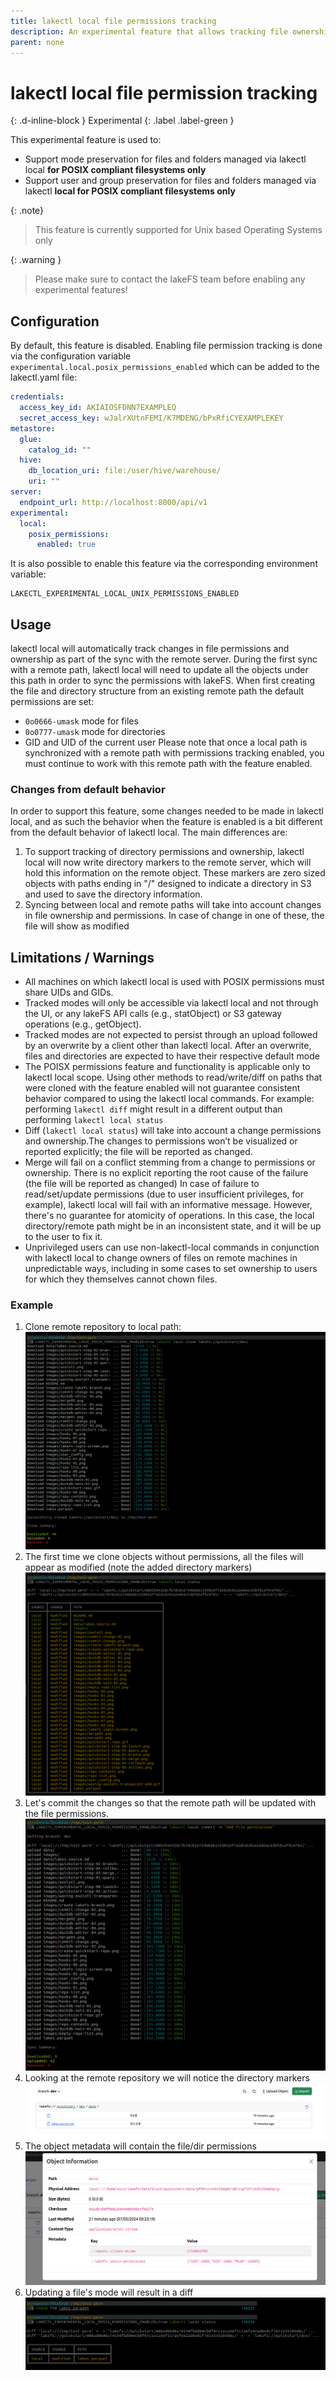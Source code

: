 ```yaml
---
title: lakectl local file permissions tracking
description: An experimental feature that allows tracking file ownership and permissions when using lakectl local
parent: none
---
```


# lakectl local file permission tracking
{: .d-inline-block }
Experimental
{: .label .label-green }

This experimental feature is used to:
* Support mode preservation for files and folders managed via lakectl local **for POSIX compliant filesystems only**
* Support user and group preservation for files and folders managed via lakectl **local for POSIX compliant filesystems only**


{: .note}
> This feature is currently supported for Unix based Operating Systems only

{: .warning }
> Please make sure to contact the lakeFS team before enabling any experimental features!

## Configuration 

By default, this feature is disabled. Enabling file permission tracking is done via the configuration variable 
`experimental.local.posix_permissions_enabled` which can be added to the lakectl.yaml file:

   ```yaml
   credentials:
     access_key_id: AKIAIOSFDNN7EXAMPLEQ
     secret_access_key: wJalrXUtnFEMI/K7MDENG/bPxRfiCYEXAMPLEKEY
   metastore:
     glue:
       catalog_id: ""
     hive:
       db_location_uri: file:/user/hive/warehouse/
       uri: ""
   server:
     endpoint_url: http://localhost:8000/api/v1
   experimental:
     local:
       posix_permissions:
         enabled: true
   ```

It is also possible to enable this feature via the corresponding environment variable:

```
LAKECTL_EXPERIMENTAL_LOCAL_UNIX_PERMISSIONS_ENABLED
```

## Usage

lakectl local will automatically track changes in file permissions and ownership as part of the sync with the remote server.
During the first sync with a remote path, lakectl local will need to update all the objects under this path in order to sync
the permissions with lakeFS.
When first creating the file and directory structure from an existing remote path the default permissions are set:
- `0o0666-umask` mode for files
- `0o0777-umask` mode for directories
- GID and UID of the current user
Please note that once a local path is synchronized with a remote path with permissions tracking enabled, you must continue to work with this remote path
with the feature enabled.

### Changes from default behavior

In order to support this feature, some changes needed to be made in lakectl local, and as such the behavior when the feature is enabled is a bit different from the default behavior of lakectl local.
The main differences are:
1. To support tracking of directory permissions and ownership, lakectl local will now write directory markers to the remote server, which will hold this information on the remote object.
These markers are zero sized objects with paths ending in "/" designed to indicate a directory in S3 and used to save the directory information.
2. Syncing between local and remote paths will take into account changes in file ownership and permissions. In case of change in one of these, the file will show as modified

## Limitations / Warnings

- All machines on which lakectl local is used with POSIX permissions must share UIDs and GIDs.
- Tracked modes will only be accessible via lakectl local and not through the UI, or any lakeFS API calls (e.g., statObject) or S3 gateway operations (e.g., getObject).
- Tracked modes are not expected to persist through an upload followed by an overwrite by a client other than lakectl local. After an overwrite, files and directories are expected to have their respective default mode
- The POISX permissions feature and functionality is applicable only to lakectl local scope. Using other methods to read/write/diff on paths that were cloned with the feature enabled
 will not guarantee consistent behavior compared to using the lakectl local commands. For example: performing `lakectl diff` might result in a different output than performing `lakectl local status`
- Diff (`lakectl local status`) will take into account a change permissions and ownership.The changes to permissions won’t be visualized or reported explicitly; the file will be reported as changed.
- Merge will fail on a conflict stemming from a change to permissions or ownership. There is no explicit reporting the root cause of the failure (the file will be reported as changed)
  In case of failure to read/set/update permissions (due to user insufficient privileges, for example), lakectl local will fail with an informative message. However, there's no guarantee for atomicity of operations. 
In this case, the local directory/remote path might be in an inconsistent state, and it will be up to the user to fix it.
- Unprivileged users can use non-lakectl-local commands in conjunction with lakectl local to change owners of files on remote machines in unpredictable ways,
  including in some cases to set ownership to users for which they themselves cannot chown files.

### Example

1. Clone remote repository to local path:
![clone.png](clone.png)
2. The first time we clone objects without permissions, all the files will appear as modified (note the added directory markers)
![status1.png](status1.png)
3. Let's commit the changes so that the remote path will be updated with the file permissions.
![commit.png](commit.png)
4. Looking at the remote repository we will notice the directory markers
![dir_marker.png](dir_marker.png)
5. The object metadata will contain the file/dir permissions
![object_stats.png](object_stats.png)
6. Updating a file's mode will result in a diff
![status2.png](status2.png)